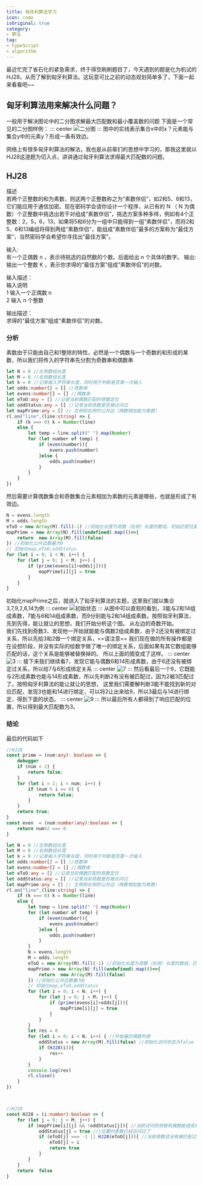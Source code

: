 ```yaml
---
title: 匈牙利算法学习
icon: code
isOriginal: true
category:
- 算法
tag:
- typeScript
- algorithm
---
```


最近忙完了省石化的紧急需求，终于得空刷刷题目了，今天遇到的题是化为机试的HJ28，从而了解到匈牙利算法。这玩意可比之前的动态规划简单多了，下面一起来看看吧~~

## 匈牙利算法用来解决什么问题？
一般用于解决图论中的二分图求解最大匹配数和最小覆盖数的问题
下面是一个常见的二分图样例：
::: center
![二分图](/learn/二分图1.png)
:::
图中的实线表示集合x中的x？元素能与集合y中的元素y？形成一条有效边。

网络上有很多匈牙利算法的解法，我也是从前辈们的思想中学习的，那我这里就以HJ28这道题为切入点，讲讲通过匈牙利算法求得最大匹配数的问题。

## HJ28

描述  
若两个正整数的和为素数，则这两个正整数称之为“素数伴侣”，如2和5、6和13，它们能应用于通信加密。现在密码学会请你设计一个程序，从已有的 N （ N 为偶数）个正整数中挑选出若干对组成“素数伴侣”，挑选方案多种多样，例如有4个正整数：2，5，6，13，如果将5和6分为一组中只能得到一组“素数伴侣”，而将2和5、6和13编组将得到两组“素数伴侣”，能组成“素数伴侣”最多的方案称为“最佳方案”，当然密码学会希望你寻找出“最佳方案”。

输入:  
有一个正偶数 n ，表示待挑选的自然数的个数。后面给出 n 个具体的数字。
输出:
输出一个整数 K ，表示你求得的“最佳方案”组成“素数伴侣”的对数。

输入描述：  
输入说明  
1 输入一个正偶数 n  
2 输入 n 个整数

输出描述：  
求得的“最佳方案”组成“素数伴侣”的对数。

### 分析
素数由于只能由自己和1整除的特性，必然是一个偶数与一个奇数的和形成的某数，所以我们将传入的字符串先分割为奇数串和偶数串
```typescript
let N = 0 //左侧数组长度
let M = 0 //右侧数组长度
let k = 0 //记录输入字符串长度，同时用于判断是否第一次输入
let odds:number[] = [] //奇数串
let evens:number[] = [] //偶数串
let eToO:any = [] //记录当前偶数匹配的奇数定位
let oddStatus:any = [] //记录当前奇数是否被访问过
let mapPrime:any = [] // 左侧和右侧的公共边（两数相加能为素数）
rl.on("line",(line:string) => {
    if (k === 0) k = Number(line)
    else {
        let temp = line.split(" ").map(Number)
        for (let number of temp) {
            if (even(number)){
                evens.push(number)
            }else {
                odds.push(number)
            }
        }
    }
})
```
然后需要计算偶数集合和奇数集合元素相加为素数的元素是哪些，也就是形成了有效边。
```typescript
N = evens.length
M = odds.length
eToO = new Array(M).fill(-1) //初始化长度为奇数（右侧）长度的数组，初始匹配位置不能大于0
mapPrime = new Array(N).fill(undefined).map(()=>{
    return  new Array(M).fill(false)
}) //初始化公共边数量为0
// 初始化map,eToO,oddStatus
for (let i = 0; i < N; i++) {
    for (let j = 0; j < M; j++) {
        if (prime(evens[i]+odds[j])){
            mapPrime[i][j] = true
        }
    }
}
```
初始化mapPrime之后，就进入了匈牙利算法的主题，这里我们就以集合 3,7,9,2,6,14为例
::: center
![初始状态](/learn/二分图2.png)
:::
从图中可以直观的看到，3能与2和14组成素数，7能与6和14组成素数，而9分别能与2和14组成素数。按照匈牙利算法，先到先得，能让就让的思想，我们开始分析这个图。
从左边的奇数开始。  
我们先找到奇数3，发现他一开始就能能与偶数2组成素数，由于2还没有被绑定过关系，所以先给3和2做一个绑定关系，==请注意== 我们现在做的所有操作都是在设想阶段，并没有实际的给数字做了唯一的绑定关系，后面如果有其它数组能够匹配的话，这个关系是能够被替换掉的。
所以上面的图变成了这样。
::: center
![3](/learn/二分图3.png)
:::
接下来我们继续看7，发现它能与偶数6和14形成素数，由于6还没有被绑定过关系，所以给7与6形成绑定关系
::: center
![7](/learn/二分图4.png)
:::
然后看最后一个9，它既能与2形成素数也能与14形成素数，所以先判断2有没有被匹配过，因为2被3匹配过了。按照匈牙利算法的能让就让的思想，
这里我们需要解判断3能不能找到新的对应匹配，发现3也能和14进行绑定，可以将2让出来给9，所以3最后与14进行绑定，得到下面的状态。
::: center
![9](/learn/二分图6.png)
:::
所以最后所有人都得到了响应匹配的位置，所以得到最大匹配数为3。
### 结论
最后的代码如下
```typescript
//HJ28
const prime = (num:any): boolean => {
    debugger
    if (num < 2) {
        return false;
    }
    for (let i = 2; i < num; i++) {
        if (num % i == 0) {
            return false;
        }
    }
    return true;
}
const even  = (num:number|any):boolean => {
    return num%2 === 0
}

let N = 0 //左侧数组长度
let M = 0 //右侧数组长度
let k = 0 //记录输入字符串长度，同时用于判断是否第一次输入
let odds:number[] = [] //奇数串
let evens:number[] = [] //偶数串
let eToO:any = [] //记录当前偶数匹配的奇数定位
let oddStatus:any = [] //记录当前奇数是否被访问过
let mapPrime:any = [] // 左侧和右侧的公共边（两数相加能为素数）
rl.on("line",(line:string) => {
    if (k === 0) k = Number(line)
    else {
        let temp = line.split(" ").map(Number)
        for (let number of temp) {
            if (even(number)){
                evens.push(number)
            }else {
                odds.push(number)
            }
        }
        N = evens.length
        M = odds.length
        eToO = new Array(M).fill(-1) //初始化长度为奇数（右侧）长度的数组，匹配位置不能大于0
        mapPrime = new Array(N).fill(undefined).map(()=>{
            return  new Array(M).fill(false)
        }) //初始化公共边数量为0
        // 初始化map,eToO,oddStatus
        for (let i = 0; i < N; i++) {
            for (let j = 0; j < M; j++) {
                if (prime(evens[i]+odds[j])){
                    mapPrime[i][j] = true
                }
            }
        }
        let res = 0
        for (let i = 0; i < N; i++) { //开始遍历偶数列表
            oddStatus = new Array(M).fill(false) //初始化访问状态为false 全未访问
            if (HJ28(i)){
                res++
            }
        }
        console.log(res)
        rl.close()
    }
})



//HJ28
const HJ28 = (i:number):boolean => {
    for (let j = 0; j < M; j++) {
        if (mapPrime[i][j] && !oddStatus[j]){ //当前访问的奇数和偶数能组成素数并且当前的奇数没有被访问过
            oddStatus[j] = true //j位置的素数已经访问过了
            if (eToO[j] === -1 || HJ28(eToO[j])){ //当前奇数还没有被匹配过或者当前奇数的原配能够找到另一个
                eToO[j] = i
                return true
            }
        }
    }
    return  false
}
```